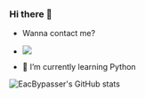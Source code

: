 ### Hi there 👋

- Wanna contact me?

-  ![](https://dcbadge.vercel.app/api/shield/655515701880291358)

- 🌱 I’m currently learning Python


![EacBypasser's GitHub stats](https://github-readme-stats.vercel.app/api?username=EacBypasser&show_icons=true&theme=transparent)
